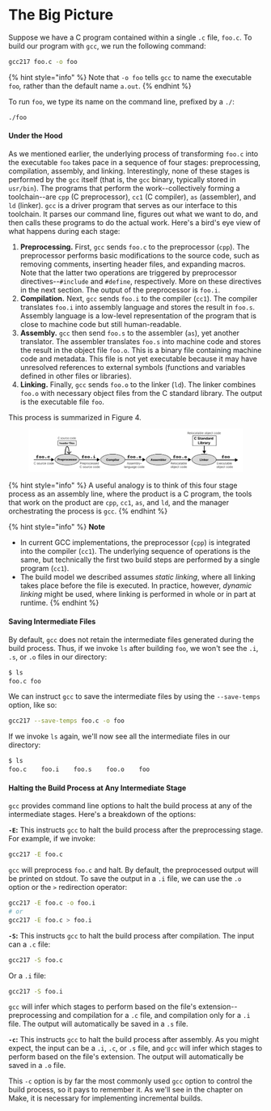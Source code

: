 # The Big Picture

Suppose we have a C program contained within a single `.c` file, `foo.c`. To build our program with `gcc`, we run the following command:

```bash
gcc217 foo.c -o foo
```

{% hint style="info" %}
Note that `-o foo` tells `gcc` to name the executable `foo`_,_ rather than the default name `a.out`.
{% endhint %}

To run `foo`, we type its name on the command line, prefixed by a `./`:

```bash
./foo
```

#### Under the Hood

As we mentioned earlier, the underlying process of transforming `foo.c` into the executable `foo` takes pace in a sequence of four stages: preprocessing, compilation, assembly, and linking. Interestingly, none of these stages is performed by the `gcc` itself (that is, the `gcc` binary, typically stored in `usr/bin`). The programs that perform the work--collectively forming a toolchain--are `cpp` (C preprocessor), `cc1` (C compiler), `as` (assembler), and `ld` (linker). `gcc` is a driver program that serves as our interface to this toolchain. It parses our command line, figures out what we want to do, and then calls these programs to do the actual work. Here's a bird's eye view of what happens during each stage:

1. **Preprocessing.** First, `gcc` sends `foo.c` to the preprocessor (`cpp`). The preprocessor performs basic modifications to the source code, such as removing comments, inserting header files, and expanding macros. Note that the latter two operations are triggered by preprocessor directives--`#include` and `#define`, respectively. More on these directives in the next section. The output of the preprocessor is `foo.i`.
2. **Compilation.** Next, `gcc` sends `foo.i` to the compiler (`cc1`). The compiler translates `foo.i` into assembly language and stores the result in `foo.s`. Assembly language is a low-level representation of the program that is close to machine code but still human-readable.
3. **Assembly.** `gcc` then send `foo.s` to the assembler (`as`), yet another translator. The assembler translates `foo.s` into machine code and stores the result in the object file `foo.o`. This is a binary file containing machine code and metadata. This file is not yet executable because it may have unresolved references to external symbols (functions and variables defined in other files or libraries).
4. **Linking.** Finally, `gcc` sends `foo.o` to the linker (`ld`). The linker combines `foo.o` with necessary object files from the C standard library. The output is the executable file `foo`.

This process is summarized in Figure 4.

<figure><img src="../.gitbook/assets/Frame 27 (5).png" alt=""><figcaption></figcaption></figure>

{% hint style="info" %}
A useful analogy is to think of this four stage process as an assembly line, where the product is a C program, the tools that work on the product are `cpp`, `cc1`, `as`, and `ld`, and the manager orchestrating the process is `gcc`.
{% endhint %}

{% hint style="info" %}
**Note**

* In current GCC implementations, the preprocessor (`cpp`) is integrated into the compiler (`cc1`). The underlying sequence of operations is the same, but technically the first two build steps are performed by a single program (`cc1`).
* The build model we described assumes _static linking_, where all linking takes place before the file is executed. In practice, however, _dynamic linking_ might be used, where linking is performed in whole or in part at runtime.
{% endhint %}

#### Saving Intermediate Files

By default, `gcc` does not retain the intermediate files generated during the build process. Thus, if we invoke `ls` after building `foo`, we won't see the `.i`, `.s`, or `.o` files in our directory:

```bash
$ ls
foo.c foo
```

We can instruct `gcc` to save the intermediate files by using the `--save-temps` option, like so:

```bash
gcc217 --save-temps foo.c -o foo
```

If we invoke `ls` again, we'll now see all the intermediate files in our directory:

```bash
$ ls
foo.c    foo.i    foo.s    foo.o    foo 
```

#### Halting the Build Process at Any Intermediate Stage

`gcc` provides command line options to halt the build process at any of the intermediate stages. Here's a breakdown of the options:

**`-E`:** This instructs `gcc` to halt the build process after the preprocessing stage. For example, if we invoke:

```bash
gcc217 -E foo.c
```

`gcc` will preprocess `foo.c` and halt. By default, the preprocessed output will be printed on stdout. To save the output in a `.i` file, we can use the `.o` option or the `>` redirection operator:

```bash
gcc217 -E foo.c -o foo.i
# or
gcc217 -E foo.c > foo.i
```

**`-S`:** This instructs `gcc` to halt the build process after compilation. The input can a `.c` file:

```bash
gcc217 -S foo.c
```

Or a `.i` file:

```bash
gcc217 -S foo.i
```

`gcc` will infer which stages to perform based on the file's extension--preprocessing and compilation for a `.c` file, and compilation only for a `.i` file. The output will automatically be saved in a `.s` file.

**`-c`:** This instructs `gcc` to halt the build process after assembly. As you might expect, the input can be a `.i`, `.c`, or `.s` file, and `gcc` will infer which stages to perform based on the file's extension. The output will automatically be saved in a `.o` file.

This `-c` option is by far the most commonly used `gcc` option to control the build process, so it pays to remember it. As we'll see in the chapter on Make, it is necessary for implementing incremental builds.&#x20;
